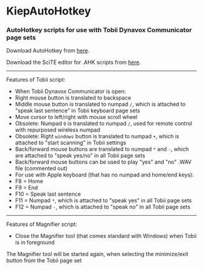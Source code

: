 # KiepAutoHotkey
### AutoHotkey scripts for use with Tobii Dynavox Communicator page sets

Download AutoHotkey from [here](https://www.autohotkey.com/).

Download the SciTE editor for .AHK scripts from [here](http://fincs.ahk4.net/scite4ahk/).

---
Features of Tobii script:
 - When Tobii Dynavox Communicator is open:
  - Right mouse button is translated to backspace
  - Middle mouse button is translated to numpad `/`, which is attached to "speak last sentence" in Tobii keyboard page sets
  - Move cursor to left/right with mouse scroll wheel
  - Obsolete: Numpad `0` is translated to numpad `/`, used for remote control with repurposed wireless numpad
  - Obsolete: Right `windows` button is translated to numpad `+`, which is attached to "start scanning" in Tobii settings
 - Back/forward mouse buttons are translated to numpad `*` and `-`, which are attached to "speak yes/no" in all Tobii page sets
 - Back/forward mouse buttons can be used to play "yes" and "no" .WAV file (commented out)
 - For use with Apple keyboard (that has no numpad and home/end keys):
  - F8 = Home
  - F9 = End
  - F10 = Speak last sentence
  - F11 = Numpad `*`, which is attached to "speak yes" in all Tobii page sets
  - F12 = Numpad `-`, which is attached to "speak no" in all Tobii page sets

---
Features of Magnifier script:
 - Close the Magnifier tool (that comes standard with Windows) when Tobii is in foreground

The Magnifier tool will be started again, when selecting the minimize/exit button from the Tobii page set
